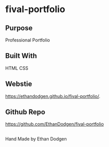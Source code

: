 # fival-portfolio

## Purpose
Professional Portfolio

## Built With
HTML
CSS

## Webstie
https://ethandodgen.github.io/fival-portfolio/.

## Github Repo
https://github.com/EthanDodgen/fival-portfolio

##
Hand Made by Ethan Dodgen
